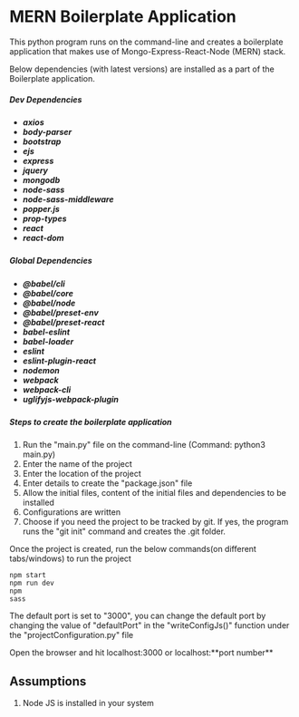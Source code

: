 <h1>MERN Boilerplate Application</h1>

<p>This python program runs on the command-line and creates a boilerplate application that makes use of Mongo-Express-React-Node (MERN) stack.</p>

<p> Below dependencies (with latest versions) are installed as a part of the Boilerplate application.</p>
<h5>
    Dev Dependencies

<h5>

<ul>
    <li>axios</li>
    <li>body-parser</li>
    <li>bootstrap</li>
    <li>ejs</li>
    <li>express</li>
    <li>jquery</li>
    <li>mongodb</li>
    <li>node-sass</li>
    <li>node-sass-middleware</li>
    <li>popper.js</li>
    <li>prop-types</li>
    <li>react</li>
    <li>react-dom</li>
</ul>

<h5>
    Global Dependencies
<h5>
<ul>
    <li>@babel/cli</li>
    <li>@babel/core</li>
    <li>@babel/node</li>
    <li>@babel/preset-env</li>
    <li>@babel/preset-react</li>
    <li>babel-eslint</li>
    <li>babel-loader</li>
    <li>eslint</li>
    <li>eslint-plugin-react</li>
    <li>nodemon</li>
    <li>webpack</li>
    <li>webpack-cli</li>
    <li>uglifyjs-webpack-plugin</li>
</ul>

<h5>Steps to create the boilerplate application</h5>

<ol>
    <li>Run the "main.py" file on the command-line (Command: python3 main.py)</li>
    <li>Enter the name of the project</li>
    <li>Enter the location of the project</li>
    <li>Enter details to create the "package.json" file</li>
    <li>Allow the initial files, content of the initial files and dependencies to be installed</li>
    <li>Configurations are written</li>
    <li>Choose if you need the project to be tracked by git. If yes, the program runs the "git init" command and creates the .git folder.</li>
</ol>

<p>Once the project is created, run the below commands(on different tabs/windows) to run the project</p>

<code>npm start</code><br>
<code>npm run dev</code><br>
<code>npm sass</code>

<p>The default port is set to &quot;3000&quot;, you can change the default port by changing the value of &quot;defaultPort&quot; in the &quot;writeConfigJs()&quot; function under the &quot;projectConfiguration.py&quot; file</p>

<p>Open the browser and hit localhost:3000 or localhost:**port number** </p>

<h2>Assumptions</h2>
<ol>
    <li>Node JS is installed in your system</li>
</ol>